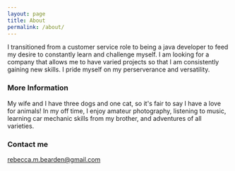 ```yaml
---
layout: page
title: About
permalink: /about/
---
```


I transitioned from a customer service role to being a java developer to feed my desire to constantly learn and challenge myself. I am looking for a company that allows me to have varied projects so that I am consistently gaining new skills. I pride myself on my perserverance and versatility. 

### More Information
My wife and I have three dogs and one cat, so it's fair to say I have a love for animals! In my off time, I enjoy amateur photography, listening to music, learning car mechanic skills from my brother, and adventures of all varieties. 


### Contact me

[rebecca.m.bearden@gmail.com](mailto:rebecca.m.bearden@gmail.com)

